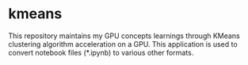 # kmeans
This repository maintains my GPU concepts learnings through KMeans clustering algorithm acceleration on a GPU.
This application is used to convert notebook files (*.ipynb) to various other
formats.
